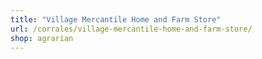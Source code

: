 ```yaml
---
title: "Village Mercantile Home and Farm Store"
url: /corrales/village-mercantile-home-and-farm-store/
shop: agrarian
---
```

